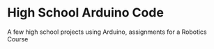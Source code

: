 # High School Arduino Code
A few high school projects using Arduino, assignments for a Robotics Course
